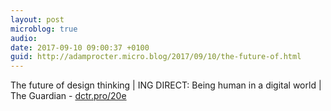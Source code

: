 ```yaml
---
layout: post
microblog: true
audio: 
date: 2017-09-10 09:00:37 +0100
guid: http://adamprocter.micro.blog/2017/09/10/the-future-of.html
---
```

The future of design thinking | ING DIRECT: Being human in a digital world | The Guardian - [dctr.pro/20e](http://dctr.pro/20e)
